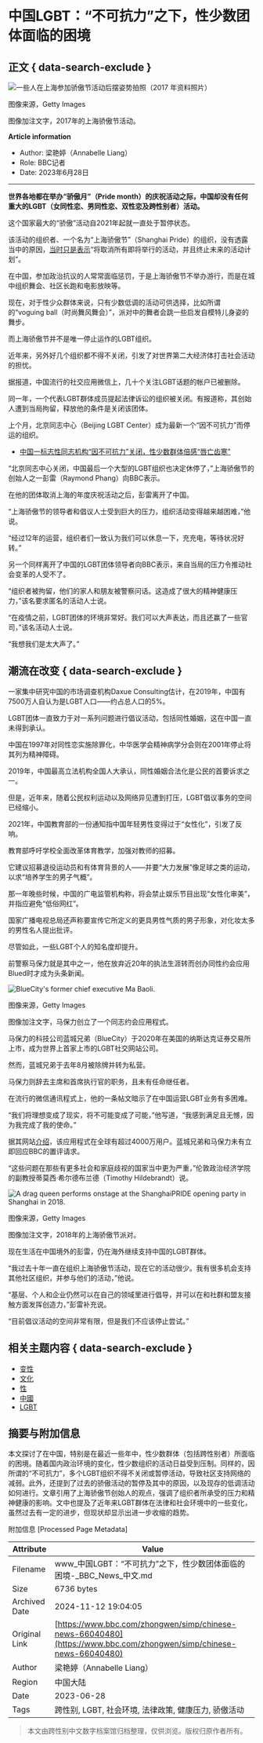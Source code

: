 # 中国LGBT：“不可抗力”之下，性少数团体面临的困境

## 正文 { data-search-exclude }


![一些人在上海参加骄傲节活动后摆姿势拍照（2017 年资料照片）](https://ichef.bbci.co.uk/ace/ws/640/cpsprodpb/74F4/production/_130204992_gettyimages-696802202.jpg.webp)

图像来源，Getty Images

图像加注文字，2017年的上海骄傲节活动。

**Article information**

- Author: 梁艳婷（Annabelle Liang）
- Role: BBC记者
- Date: 2023年6月28日

---
**世界各地都在举办“骄傲月”（Pride month）的庆祝活动之际，中国却没有任何重大的LGBT（女同性恋、男同性恋、双性恋及跨性别者）活动。**

这个国家最大的“骄傲”活动自2021年起就一直处于暂停状态。

该活动的组织者、一个名为“上海骄傲节”（Shanghai Pride）的组织，没有透露当中的原因，[当时只是表示](https://shpride.com/2020/08/13/ending/?lang=en)“将取消所有即将举行的活动，并且终止未来的活动计划”。

在中国，参加政治抗议的人常常面临惩罚，于是上海骄傲节不举办游行，而是在城中组织舞会、社区长跑和电影放映等。

现在，对于性少众群体来说，只有少数低调的活动可供选择，比如所谓的“voguing ball（时尚舞风舞会）”，派对中的舞者会跳一些启发自模特儿身姿的舞步。

而上海骄傲节并不是唯一停止运作的LGBT组织。

近年来，另外好几个组织都不得不关闭，引发了对世界第二大经济体打击社会活动的担忧。

据报道，中国流行的社交应用微信上，几十个关注LGBT话题的帐户已被删除。

同一年，一个代表LGBT群体成员提起法律诉讼的组织被关闭。有报道称，其创始人遭到当局拘留，释放他的条件是关闭该团体。

上个月，北京同志中心（Beijing LGBT Center）成为最新一个“因不可抗力”而停运的组织。

- [中国一标志性同志机构“因不可抗力”关闭，性少数群体倍感“唇亡齿寒”](/zhongwen/simp/chinese-news-65656315)

“北京同志中心关闭，中国最后一个大型的LGBT组织也决定休停了，”上海骄傲节的创始人之一彭雷（Raymond Phang）向BBC表示。

在他的团体取消上海的年度庆祝活动之后，彭雷离开了中国。

“上海骄傲节的领导者和倡议人士受到巨大的压力，组织活动变得越来越困难，”他说。

“经过12年的运营，组织者们一致认为我们可以休息一下，充充电，等待状况好转。”

另一个同样离开了中国的LGBT团体领导者向BBC表示，来自当局的压力令推动社会变革的人受不了。

“组织者被拘留，他们的家人和朋友被警察问话。这造成了很大的精神健康压力，”该名要求匿名的活动人士说。

“在疫情之前，LGBT团体的环境非常好。我们可以大声表达，而且还赢了一些官司，”该名活动人士说。

“我想我们是太大声了。”

## 潮流在改变 { data-search-exclude }

一家集中研究中国的市场调查机构Daxue Consulting估计，在2019年，中国有7500万人自认为是LGBT人口——约占总人口的5%。

LGBT团体一直致力于对一系列问题进行倡议活动，包括同性婚姻，这在中国一直未得到承认。

中国在1997年对同性恋实施除罪化，中华医学会精神病学分会则在2001年停止将其列为精神障碍。

2019年，中国最高立法机构全国人大承认，同性婚姻合法化是公民的首要诉求之一。

但是，近年来，随着公民权利运动以及网络异见遭到打压，LGBT倡议事务的空间已经缩小。

2021年，中国教育部的一份通知指中国年轻男性变得过于“女性化”，引发了反响。

教育部呼吁学校全面改革体育教学，加强对教师的招募。

它建议招募退役运动员和有体育背景的人——并要“大力发展”像足球之类的运动，以求“培养学生的男子气概”。

那一年晚些时候，中国的广电监管机构称，将会禁止娱乐节目出现“女性化审美”，并指应避免“低俗网红”。

国家广播电视总局还声称要宣传它所定义的更具男性气质的男子形象，对化妆太多的男性名人提出批评。

尽管如此，一些LGBT个人的知名度却提升。

前警察马保力就是其中之一，他在放弃近20年的执法生涯转而创办同性约会应用Blued时才成为头条新闻。

![BlueCity's former chief executive Ma Baoli.](https://ichef.bbci.co.uk/ace/ws/640/cpsprodpb/8626/production/_130224343_c006b264-479b-4cf6-a33f-31e75994b036.jpg.webp)

图像来源，Getty Images

图像加注文字，马保力创立了一个同志约会应用程式。

马保力的科技公司蓝城兄弟（BlueCity）于2020年在美国的纳斯达克证券交易所上市，成为世界上首家上市的LGBT社交网站公司。

然而，蓝城兄弟于去年8月被除牌并转为私营。

马保力则辞去主席和首席执行官的职务，且未有任命继任者。

在流行的微信通讯程式上，他的一条帖文暗示了在中国运营LGBT业务有多困难。

“我们将理想变成了现实，将不可能变成了可能，”他写道，“我感到满足且无憾，因为我完成了我的使命。”

据其网站[介绍](https://www.blued.com/en)，该应用程式在全球有超过4000万用户。蓝城兄弟和马保力未有立即回应BBC的置评请求。

“这些问题在那些有更多社会和家庭歧视的国家当中更为严重，”伦敦政治经济学院的副教授蒂莫西·希尔德布兰德（Timothy Hildebrandt）说。

![A drag queen performs onstage at the ShanghaiPRIDE opening party in Shanghai in 2018.](https://ichef.bbci.co.uk/ace/ws/640/cpsprodpb/92F3/production/_129991673_gettyimages-973979296.jpg.webp)

图像来源，Getty Images

图像加注文字，2018年的上海骄傲节派对。

现在生活在中国境外的彭雷，仍在海外继续支持中国的LGBT群体。

“我过去十年一直在组织上海骄傲节活动，现在它的活动很少。我有很多机会支持其他社区组织，并参与他们的活动，”他说。

“基层、个人和企业仍然可以在自己的领域里进行倡导，并可以在和社群和盟友接触方面发挥创造力，”彭雷补充说。

“目前倡议活动的空间非常有限，但是我们不应该停止尝试。”

## 相关主题内容 { data-search-exclude }

- [变性](/zhongwen/simp/topics/c4vmr082rv1t)
- [文化](/zhongwen/simp/topics/ckedrpkp62rt)
- [性](/zhongwen/simp/topics/cr1nyxkyy1yt)
- [中國](/zhongwen/simp/topics/cv85rd690y1t)
- [LGBT](/zhongwen/simp/topics/czp1qexpdlzt)

## 摘要与附加信息

<!-- tcd_abstract -->
本文探讨了在中国，特别是在最近一些年中，性少数群体（包括跨性别者）所面临的困境。随着国内政治环境的变化，性少数组织的活动日益受到压制。同样的，因所谓的“不可抗力”，多个LGBT组织不得不关闭或暂停活动，导致社区支持网络的减弱。此外，还提到了过去的骄傲活动的暂停及其中的原因，以及现存的低调活动如何进行。文章引用了上海骄傲节创始人的观点，强调了组织者所承受的压力和精神健康的影响。文中也提及了近年来LGBT群体在法律和社会环境中的一些变化，虽然过去有一定的进步，但现状却显示出进一步收缩的趋势。
<!-- tcd_abstract_end -->

附加信息 [Processed Page Metadata]

| Attribute       | Value                                  |
|-----------------|----------------------------------------|
| Filename        | www_中国LGBT：“不可抗力”之下，性少数团体面临的困境-_BBC_News_中文.md                             |
| Size            | 6736 bytes                           |
| Archived Date   | 2024-11-12 19:04:05                             |
| Original Link   | [https://www.bbc.com/zhongwen/simp/chinese-news-66040480](https://www.bbc.com/zhongwen/simp/chinese-news-66040480)                       |
| Author          | 梁艳婷（Annabelle Liang）                               |
| Region          | 中国大陆                               |
| Date            | 2023-06-28                                 |
| Tags            | 跨性别, LGBT, 社会环境, 法律政策, 健康压力, 骄傲活动                                 |
>
> 本文由跨性别中文数字档案馆归档整理，仅供浏览。版权归原作者所有。
>